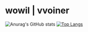 # wowil | vvoiner

![Anurag's GitHub stats](https://github-readme-stats.vercel.app/api?username=vvoiner&count_private=true&show_icons=truetheme=gruvbox)
[![Top Langs](https://github-readme-stats.vercel.app/api/top-langs/?username=vvoiner)](https://github.com/anuraghazra/github-readme-stats)

##

